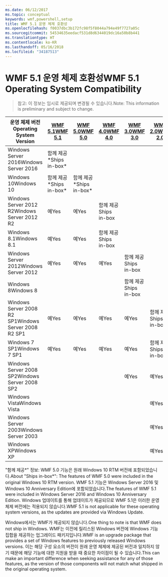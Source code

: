```yaml
---
ms.date: 06/12/2017
ms.topic: conceptual
keywords: wmf,powershell,setup
title: WMF 5.1 운영 체제 호환성
ms.openlocfilehash: f0037dbc3b172fc98f5f8044a794e49f7727a05c
ms.sourcegitcommit: 54534635eedacf531d8d6344019dc16a50b8b441
ms.translationtype: HT
ms.contentlocale: ko-KR
ms.lasthandoff: 05/16/2018
ms.locfileid: "34187513"
---
```

# <a name="wmf-51-operating-system-compatibility"></a><span data-ttu-id="0e911-103">WMF 5.1 운영 체제 호환성</span><span class="sxs-lookup"><span data-stu-id="0e911-103">WMF 5.1 Operating System Compatibility</span></span> #

> <span data-ttu-id="0e911-104">참고: 이 정보는 임시로 제공되며 변경될 수 있습니다.</span><span class="sxs-lookup"><span data-stu-id="0e911-104">Note: This information is preliminary and subject to change.</span></span>

| <span data-ttu-id="0e911-105">운영 체제 버전</span><span class="sxs-lookup"><span data-stu-id="0e911-105">Operating System Version</span></span> | [<span data-ttu-id="0e911-106">WMF 5.1</span><span class="sxs-lookup"><span data-stu-id="0e911-106">WMF 5.1</span></span>](https://aka.ms/wmf51download) | [<span data-ttu-id="0e911-107">WMF 5.0</span><span class="sxs-lookup"><span data-stu-id="0e911-107">WMF 5.0</span></span>](https://aka.ms/wmf5download) | [<span data-ttu-id="0e911-108">WMF 4.0</span><span class="sxs-lookup"><span data-stu-id="0e911-108">WMF 4.0</span></span>](https://aka.ms/wmf4download) |  [<span data-ttu-id="0e911-109">WMF 3.0</span><span class="sxs-lookup"><span data-stu-id="0e911-109">WMF 3.0</span></span>](https://aka.ms/wmf3download) | [<span data-ttu-id="0e911-110">WMF 2.0</span><span class="sxs-lookup"><span data-stu-id="0e911-110">WMF 2.0</span></span>](https://aka.ms/wmf2download) |
| ------------------------ | ----------- | ----------- | ----------- | ------------ |  ------------- |
| <span data-ttu-id="0e911-111">Windows Server 2016</span><span class="sxs-lookup"><span data-stu-id="0e911-111">Windows Server 2016</span></span> | <span data-ttu-id="0e911-112">함께 제공\*</span><span class="sxs-lookup"><span data-stu-id="0e911-112">Ships in-box\*</span></span> |  |  |  |  |
| <span data-ttu-id="0e911-113">Windows 10</span><span class="sxs-lookup"><span data-stu-id="0e911-113">Windows 10</span></span> | <span data-ttu-id="0e911-114">함께 제공\*</span><span class="sxs-lookup"><span data-stu-id="0e911-114">Ships in-box\*</span></span> | <span data-ttu-id="0e911-115">함께 제공\*</span><span class="sxs-lookup"><span data-stu-id="0e911-115">Ships in-box\*</span></span>  | | | |
| <span data-ttu-id="0e911-116">Windows Server 2012 R2</span><span class="sxs-lookup"><span data-stu-id="0e911-116">Windows Server 2012 R2</span></span>| <span data-ttu-id="0e911-117">예</span><span class="sxs-lookup"><span data-stu-id="0e911-117">Yes</span></span> | <span data-ttu-id="0e911-118">예</span><span class="sxs-lookup"><span data-stu-id="0e911-118">Yes</span></span> | <span data-ttu-id="0e911-119">함께 제공</span><span class="sxs-lookup"><span data-stu-id="0e911-119">Ships in-box</span></span> |  |  |
| <span data-ttu-id="0e911-120">Windows 8.1</span><span class="sxs-lookup"><span data-stu-id="0e911-120">Windows 8.1</span></span> | <span data-ttu-id="0e911-121">예</span><span class="sxs-lookup"><span data-stu-id="0e911-121">Yes</span></span> | <span data-ttu-id="0e911-122">예</span><span class="sxs-lookup"><span data-stu-id="0e911-122">Yes</span></span> |  <span data-ttu-id="0e911-123">함께 제공</span><span class="sxs-lookup"><span data-stu-id="0e911-123">Ships in-box</span></span> |  |  |
| <span data-ttu-id="0e911-124">Windows Server 2012</span><span class="sxs-lookup"><span data-stu-id="0e911-124">Windows Server 2012</span></span> | <span data-ttu-id="0e911-125">예</span><span class="sxs-lookup"><span data-stu-id="0e911-125">Yes</span></span> | <span data-ttu-id="0e911-126">예</span><span class="sxs-lookup"><span data-stu-id="0e911-126">Yes</span></span> | <span data-ttu-id="0e911-127">예</span><span class="sxs-lookup"><span data-stu-id="0e911-127">Yes</span></span> |  <span data-ttu-id="0e911-128">함께 제공</span><span class="sxs-lookup"><span data-stu-id="0e911-128">Ships in-box</span></span> | |
| <span data-ttu-id="0e911-129">Windows 8</span><span class="sxs-lookup"><span data-stu-id="0e911-129">Windows 8</span></span> |  |  |  | <span data-ttu-id="0e911-130">함께 제공</span><span class="sxs-lookup"><span data-stu-id="0e911-130">Ships in-box</span></span> | |
| <span data-ttu-id="0e911-131">Windows Server 2008 R2 SP1</span><span class="sxs-lookup"><span data-stu-id="0e911-131">Windows Server 2008 R2 SP1</span></span> | <span data-ttu-id="0e911-132">예</span><span class="sxs-lookup"><span data-stu-id="0e911-132">Yes</span></span> | <span data-ttu-id="0e911-133">예</span><span class="sxs-lookup"><span data-stu-id="0e911-133">Yes</span></span> | <span data-ttu-id="0e911-134">예</span><span class="sxs-lookup"><span data-stu-id="0e911-134">Yes</span></span> |  <span data-ttu-id="0e911-135">예</span><span class="sxs-lookup"><span data-stu-id="0e911-135">Yes</span></span>| <span data-ttu-id="0e911-136">함께 제공</span><span class="sxs-lookup"><span data-stu-id="0e911-136">Ships in-box</span></span> |
| <span data-ttu-id="0e911-137">Windows 7 SP1</span><span class="sxs-lookup"><span data-stu-id="0e911-137">Windows 7 SP1</span></span>  | <span data-ttu-id="0e911-138">예</span><span class="sxs-lookup"><span data-stu-id="0e911-138">Yes</span></span> | <span data-ttu-id="0e911-139">예</span><span class="sxs-lookup"><span data-stu-id="0e911-139">Yes</span></span> | <span data-ttu-id="0e911-140">예</span><span class="sxs-lookup"><span data-stu-id="0e911-140">Yes</span></span> | <span data-ttu-id="0e911-141">예</span><span class="sxs-lookup"><span data-stu-id="0e911-141">Yes</span></span> | <span data-ttu-id="0e911-142">함께 제공</span><span class="sxs-lookup"><span data-stu-id="0e911-142">Ships in-box</span></span> |
| <span data-ttu-id="0e911-143">Windows Server 2008 SP2</span><span class="sxs-lookup"><span data-stu-id="0e911-143">Windows Server 2008 SP2</span></span> | | | | <span data-ttu-id="0e911-144">예</span><span class="sxs-lookup"><span data-stu-id="0e911-144">Yes</span></span> | <span data-ttu-id="0e911-145">예</span><span class="sxs-lookup"><span data-stu-id="0e911-145">Yes</span></span> |
| <span data-ttu-id="0e911-146">Windows Vista</span><span class="sxs-lookup"><span data-stu-id="0e911-146">Windows Vista</span></span> | | | | | <span data-ttu-id="0e911-147">예</span><span class="sxs-lookup"><span data-stu-id="0e911-147">Yes</span></span> |
| <span data-ttu-id="0e911-148">Windows Server 2003</span><span class="sxs-lookup"><span data-stu-id="0e911-148">Windows Server 2003</span></span>| | | |  | <span data-ttu-id="0e911-149">예</span><span class="sxs-lookup"><span data-stu-id="0e911-149">Yes</span></span> |
| <span data-ttu-id="0e911-150">Windows XP</span><span class="sxs-lookup"><span data-stu-id="0e911-150">Windows XP</span></span> | | | |  | <span data-ttu-id="0e911-151">예</span><span class="sxs-lookup"><span data-stu-id="0e911-151">Yes</span></span> |


<span data-ttu-id="0e911-152">"함께 제공\*" 정보: WMF 5.0 기능은 원래 Windows 10 RTM 버전에 포함되었습니다.</span><span class="sxs-lookup"><span data-stu-id="0e911-152">About "Ships in-box\*": The features of WMF 5.0 were included in the original Windows 10 RTM version.</span></span>
<span data-ttu-id="0e911-153">WMF 5.1 기능은 Windows Server 2016 및 Windows 10 Anniversary Edition에 포함되었습니다.</span><span class="sxs-lookup"><span data-stu-id="0e911-153">The features of WMF 5.1 were included in Windows Server 2016 and Windows 10 Anniversary Edition.</span></span>
<span data-ttu-id="0e911-154">Windows 업데이트를 통해 업데이트가 제공되므로 WMF 5.1은 이러한 운영 체제 버전에는 적용되지 않습니다.</span><span class="sxs-lookup"><span data-stu-id="0e911-154">WMF 5.1 is not applicable for these operating system versions, as the updates are provided via Windows Update.</span></span>


<span data-ttu-id="0e911-155">Windows에서는 WMF가 제공되지 않습니다.</span><span class="sxs-lookup"><span data-stu-id="0e911-155">One thing to note is that WMF does not ship in Windows.</span></span>
<span data-ttu-id="0e911-156">WMF는 이전에 릴리스된 Windows 버전에 Windows 기능 집합을 제공하는 업그레이드 패키지입니다.</span><span class="sxs-lookup"><span data-stu-id="0e911-156">WMF is an upgrade package that provides a set of Windows features to previously released Windows versions.</span></span>
<span data-ttu-id="0e911-157">이는 해당 구성 요소의 버전이 원래 운영 체제에 제공된 버전과 일치하지 않기 때문에 해당 기능에 대한 지원을 받을 때 중요한 차이점이 될 수 있습니다.</span><span class="sxs-lookup"><span data-stu-id="0e911-157">This can make an important difference when seeking assistance for any of those features, as the version of those components will not match what shipped in the original operating system.</span></span>
